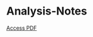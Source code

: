 # Analysis-Notes

<a href="https://joshuaan.github.io/Analysis-Notes/main.pdf" target="_blank">Access PDF</a>
